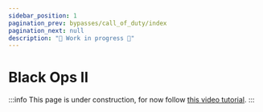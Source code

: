 ```yaml
---
sidebar_position: 1
pagination_prev: bypasses/call_of_duty/index
pagination_next: null
description: "🚧 Work in progress 🚧"
---
```


# Black Ops II

:::info
This page is under construction, for now follow [this video tutorial](https://www.youtube.com/watch?v=j6iK7_RJctI&t=5s).
:::